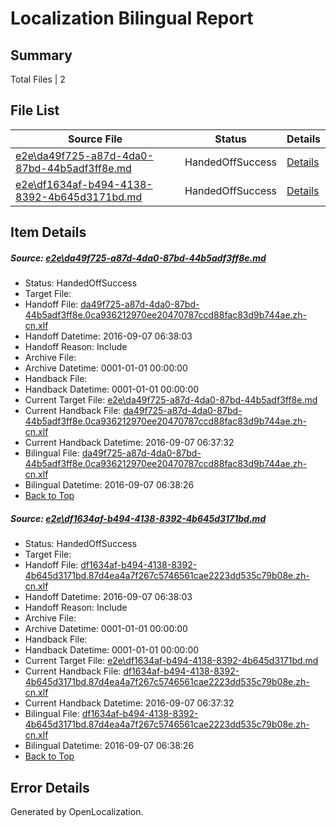 # <a name='report-top'></a> Localization Bilingual Report

## Summary
 Total Files | 2

## File List
 Source File | Status | Details 
 ----------- | ------ | ------- 
 [e2e\da49f725-a87d-4da0-87bd-44b5adf3ff8e.md](https://github.com/OpenLocalizationTestOrg/ol-test0/blob/a3ffcc59c70c94baa481c8c9b824af0f0aa261ee/e2e/da49f725-a87d-4da0-87bd-44b5adf3ff8e.md) | HandedOffSuccess | [Details](#6857ee0f9d3498ecf47bf227d932c365e90487313)
 [e2e\df1634af-b494-4138-8392-4b645d3171bd.md](https://github.com/OpenLocalizationTestOrg/ol-test0/blob/a3ffcc59c70c94baa481c8c9b824af0f0aa261ee/e2e/df1634af-b494-4138-8392-4b645d3171bd.md) | HandedOffSuccess | [Details](#d1dd664cfa33b2b1377ef5f566dd9e52516b2e8b4)

## Item Details
##### <a name='6857ee0f9d3498ecf47bf227d932c365e90487313'></a> Source: [e2e\da49f725-a87d-4da0-87bd-44b5adf3ff8e.md](https://github.com/OpenLocalizationTestOrg/ol-test0/blob/a3ffcc59c70c94baa481c8c9b824af0f0aa261ee/e2e/da49f725-a87d-4da0-87bd-44b5adf3ff8e.md)
* Status: HandedOffSuccess
* Target File: 
* Handoff File: [da49f725-a87d-4da0-87bd-44b5adf3ff8e.0ca936212970ee20470787ccd88fac83d9b744ae.zh-cn.xlf](https://github.com/OpenLocalizationTestOrg/ol-test0-handoff/blob/a29dc04378178dfeb5b2b799b2ea496bd8448f14/ol-handoff/OpenLocalizationTestOrg/ol-test0-zhcn/ci/ht/da49f725-a87d-4da0-87bd-44b5adf3ff8e.0ca936212970ee20470787ccd88fac83d9b744ae.zh-cn.xlf)
* Handoff Datetime: 2016-09-07 06:38:03
* Handoff Reason: Include
* Archive File: 
* Archive Datetime: 0001-01-01 00:00:00
* Handback File: 
* Handback Datetime: 0001-01-01 00:00:00
* Current Target File: [e2e\da49f725-a87d-4da0-87bd-44b5adf3ff8e.md](https://github.com/OpenLocalizationTestOrg/ol-test0-zhcn/blob/e378fb01fae44054d02a69a9cdbb56b0944b661e/e2e/da49f725-a87d-4da0-87bd-44b5adf3ff8e.md)
* Current Handback File: [da49f725-a87d-4da0-87bd-44b5adf3ff8e.0ca936212970ee20470787ccd88fac83d9b744ae.zh-cn.xlf](https://github.com/OpenLocalizationTestOrg/ol-test0-handback/blob/b60a42641db686679460543d4aeb04ee36062921/ol-handback/OpenLocalizationTestOrg/ol-test0-zhcn/ci/ht/da49f725-a87d-4da0-87bd-44b5adf3ff8e.0ca936212970ee20470787ccd88fac83d9b744ae.zh-cn.xlf)
* Current Handback Datetime: 2016-09-07 06:37:32
* Bilingual File: [da49f725-a87d-4da0-87bd-44b5adf3ff8e.0ca936212970ee20470787ccd88fac83d9b744ae.zh-cn.xlf](https://github.com/OpenLocalizationTestOrg/ol-test0-handback/blob/b60a42641db686679460543d4aeb04ee36062921/ol-handback/OpenLocalizationTestOrg/ol-test0-zhcn/ci/ht/da49f725-a87d-4da0-87bd-44b5adf3ff8e.0ca936212970ee20470787ccd88fac83d9b744ae.zh-cn.xlf)
* Bilingual Datetime: 2016-09-07 06:38:26
* [Back to Top](#report-top)

##### <a name='d1dd664cfa33b2b1377ef5f566dd9e52516b2e8b4'></a> Source: [e2e\df1634af-b494-4138-8392-4b645d3171bd.md](https://github.com/OpenLocalizationTestOrg/ol-test0/blob/a3ffcc59c70c94baa481c8c9b824af0f0aa261ee/e2e/df1634af-b494-4138-8392-4b645d3171bd.md)
* Status: HandedOffSuccess
* Target File: 
* Handoff File: [df1634af-b494-4138-8392-4b645d3171bd.87d4ea4a7f267c5746561cae2223dd535c79b08e.zh-cn.xlf](https://github.com/OpenLocalizationTestOrg/ol-test0-handoff/blob/a29dc04378178dfeb5b2b799b2ea496bd8448f14/ol-handoff/OpenLocalizationTestOrg/ol-test0-zhcn/ci/ht/df1634af-b494-4138-8392-4b645d3171bd.87d4ea4a7f267c5746561cae2223dd535c79b08e.zh-cn.xlf)
* Handoff Datetime: 2016-09-07 06:38:03
* Handoff Reason: Include
* Archive File: 
* Archive Datetime: 0001-01-01 00:00:00
* Handback File: 
* Handback Datetime: 0001-01-01 00:00:00
* Current Target File: [e2e\df1634af-b494-4138-8392-4b645d3171bd.md](https://github.com/OpenLocalizationTestOrg/ol-test0-zhcn/blob/e378fb01fae44054d02a69a9cdbb56b0944b661e/e2e/df1634af-b494-4138-8392-4b645d3171bd.md)
* Current Handback File: [df1634af-b494-4138-8392-4b645d3171bd.87d4ea4a7f267c5746561cae2223dd535c79b08e.zh-cn.xlf](https://github.com/OpenLocalizationTestOrg/ol-test0-handback/blob/b60a42641db686679460543d4aeb04ee36062921/ol-handback/OpenLocalizationTestOrg/ol-test0-zhcn/ci/ht/df1634af-b494-4138-8392-4b645d3171bd.87d4ea4a7f267c5746561cae2223dd535c79b08e.zh-cn.xlf)
* Current Handback Datetime: 2016-09-07 06:37:32
* Bilingual File: [df1634af-b494-4138-8392-4b645d3171bd.87d4ea4a7f267c5746561cae2223dd535c79b08e.zh-cn.xlf](https://github.com/OpenLocalizationTestOrg/ol-test0-handback/blob/b60a42641db686679460543d4aeb04ee36062921/ol-handback/OpenLocalizationTestOrg/ol-test0-zhcn/ci/ht/df1634af-b494-4138-8392-4b645d3171bd.87d4ea4a7f267c5746561cae2223dd535c79b08e.zh-cn.xlf)
* Bilingual Datetime: 2016-09-07 06:38:26
* [Back to Top](#report-top)


## Error Details

Generated by OpenLocalization.
